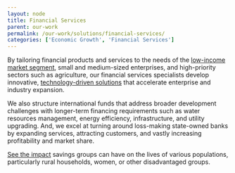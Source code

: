 ```yaml
---
layout: node
title: Financial Services
parent: our-work
permalink: /our-work/solutions/financial-services/
categories: ['Economic Growth', 'Financial Services']
---
```

By tailoring financial products and services to the needs of the [low-income market segment](http://dai-global-developments.com/developments/financial-inclusion/), small and medium-sized enterprises, and high-priority sectors such as agriculture, our financial services specialists develop innovative, [technology-driven solutions](http://dai-global-developments.com/articles/benefits-of-bringing-mobile-banking-to-the-unbanked/) that accelerate enterprise and industry expansion.

We also structure international funds that address broader development challenges with longer-term financing requirements such as water resources management, energy efficiency, infrastructure, and utility upgrading. And, we excel at turning around loss-making state-owned banks by expanding services, attracting customers, and vastly increasing profitability and market share.

[See the impact](/assets/files/financial_info.jpg) savings groups can have on the lives of various populations, particularly rural households, women, or other disadvantaged groups.

